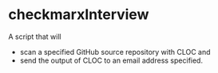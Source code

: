 # checkmarxInterview
A script that will 
  * scan a specified GitHub source repository with CLOC and
  * send the output of CLOC to an email address specified.
